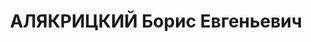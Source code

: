 ---
title: АЛЯКРИЦКИЙ Борис Евгеньевич
description: "Род. в 1899, русский, обр.: 1915-1917 окончил Морское инженерное училище,\
  \ 1925-1928 окончил Военно-Морскую Академию, член ВКП(б) с 1919. 1928-1929 помощник\
  \ инженер-механика линкора \"Марат\", 1931-1936 руководитель Ленинградской группы\
  \ приемки кораблей, инженер-флагман 2 ранга, 1937 начальник Управления кораблестроения\
  \ Управления ВМС РККА \n  Арестован 10.07.1937. Приговор: ВК ВС СССР, 26.11.1937\
  \ – ВМН. Расстрелян 1937. \n  Реабилитирован 21.07.1956"
---